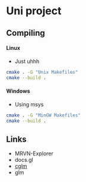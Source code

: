# Uni project

## Compiling

#### Linux
- Just uhhh
```sh
cmake . -G "Unix Makefiles"
cmake --build .
```

#### Windows
- Using msys
```sh
cmake . -G "MinGW Makefiles"
cmake --build .
```

## Links
- MRVN-Explorer
- docs.gl
- [cglm](https://github.com/recp/cglm)
- glm